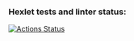 ### Hexlet tests and linter status:
[![Actions Status](https://github.com/petrovskydv/python-project-lvl2/workflows/hexlet-check/badge.svg)](https://github.com/petrovskydv/python-project-lvl2/actions)